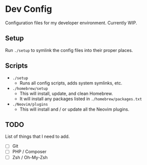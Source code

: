 # Dev Config

Configuration files for my developer environment. Currently WIP.

## Setup

Run `./setup` to symlink the config files into their proper places.

## Scripts

- `./setup`
  - Runs all config scripts, adds system symlinks, etc.
- `./homebrew/setup`
  - This will install, update, and clean Homebrew.
  - It will install any packages listed in `./homebrew/packages.txt`
- `./Neovim/plugins`
  - This will install and / or update all the Neovim plugins.

## TODO

List of things that I need to add.

- [ ] Git
- [ ] PHP / Composer
- [ ] Zsh / Oh-My-Zsh

